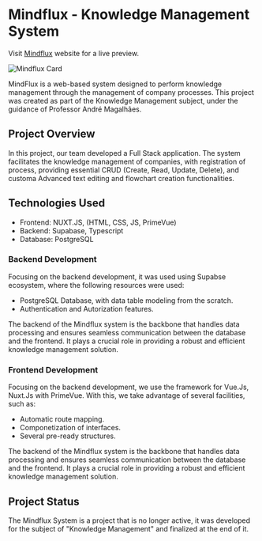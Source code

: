 #  Mindflux - Knowledge Management System
Visit [Mindflux](https://mindflux.vercel.app) website for a live preview. 

![Mindflux Card](./mindflux-card)
 
MindFlux is a web-based system designed to perform knowledge management through the management of company processes. This project was created as part of the Knowledge Management subject, under the guidance of Professor André Magalhães.

## Project Overview
In this project, our team developed a Full Stack application. The system facilitates the knowledge management of companies, with registration of process, providing essential CRUD (Create, Read, Update, Delete), and customa Advanced text editing and flowchart creation functionalities.

## Technologies Used
- Frontend: NUXT.JS, (HTML, CSS, JS, PrimeVue)
- Backend: Supabase, Typescript
- Database: PostgreSQL

### Backend Development
Focusing on the backend development, it was used using Supabse ecosystem, where the following resources were used:

- PostgreSQL Database, with data table modeling from the scratch.
- Authentication and Autorization features.

The backend of the Mindflux system is the backbone that handles data processing and ensures seamless communication between the database and the frontend. It plays a crucial role in providing a robust and efficient knowledge management solution.

### Frontend Development
Focusing on the backend development, we use the framework for Vue.Js, Nuxt.Js with PrimeVue. With this, we take advantage of several facilities, such as:

- Automatic route mapping.
- Componetization of interfaces.
- Several pre-ready structures.

The backend of the Mindflux system is the backbone that handles data processing and ensures seamless communication between the database and the frontend. It plays a crucial role in providing a robust and efficient knowledge management solution.

## Project Status
The Mindflux System is a project that is no longer active, it was developed for the subject of "Knowledge Management" and finalized at the end of it.
